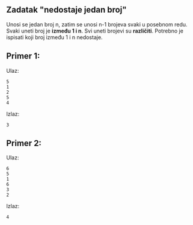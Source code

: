 ## Zadatak "nedostaje jedan broj"
Unosi se jedan broj n, zatim se unosi n-1 brojeva svaki u posebnom redu. Svaki uneti broj je **između 1 i n**. Svi uneti brojevi su **različiti**. Potrebno je ispisati koji broj između 1 i n nedostaje.

## Primer 1:
Ulaz:
```
5
1
2
5
4
```
Izlaz:
```
3
```

## Primer 2:
Ulaz:
```
6
5
1
6
3
2
```
Izlaz:
```
4
```
